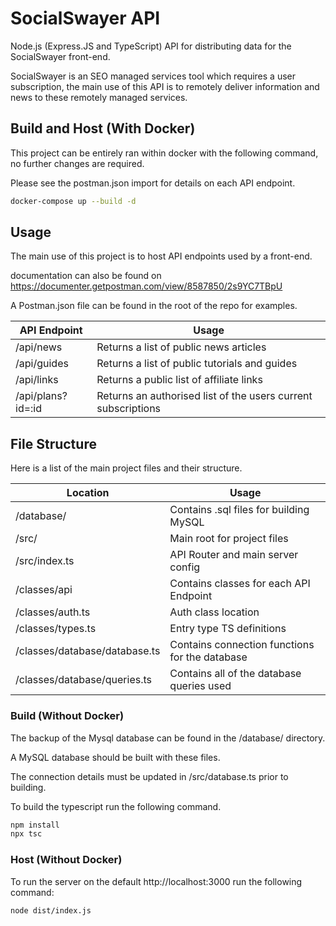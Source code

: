 # SocialSwayer API
Node.js (Express.JS and TypeScript) API for distributing data for the SocialSwayer front-end.

SocialSwayer is an SEO managed services tool which requires a user subscription, the main use of this API is to remotely deliver information and news to these remotely managed services.  

## Build and Host (With Docker)
This project can be entirely ran within docker with the following command, no further changes are required.

Please see the postman.json import for details on each API endpoint.

```bash
docker-compose up --build -d
```

## Usage
The main use of this project is to host API endpoints used by a front-end.

documentation can also be found on https://documenter.getpostman.com/view/8587850/2s9YC7TBpU

A Postman.json file can be found in the root of the repo for examples.

API Endpoint  | Usage
------------- | -------------
/api/news | Returns a list of public news articles
/api/guides  | Returns a list of public tutorials and guides
/api/links   |   Returns a public list of affiliate links
/api/plans?id=:id  |   Returns an authorised list of the users current subscriptions

## File Structure
Here is a list of the main project files and their structure. 

Location  | Usage
------------- | -------------
/database/  | Contains .sql files for building MySQL
/src/  | Main root for project files
/src/index.ts   |   API Router and main server config
/classes/api  |   Contains classes for each API Endpoint
/classes/auth.ts   |   Auth class location
/classes/types.ts   |   Entry type TS definitions
/classes/database/database.ts   |   Contains connection functions for the database
/classes/database/queries.ts  |   Contains all of the database queries used

### Build (Without Docker)
The backup of the Mysql database can be found in the /database/ directory. 

A MySQL database should be built with these files. 

The connection details must be updated in /src/database.ts prior to building. 

To build the typescript run the following command.

```bash
npm install
npx tsc
```

### Host (Without Docker)
To run the server on the default http://localhost:3000 run the following command:

```bash
node dist/index.js
```